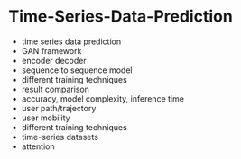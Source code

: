 # Time-Series-Data-Prediction                 
- time series data prediction                
- GAN framework             
- encoder decoder        
- sequence to sequence model  
- different training techniques  
- result comparison 
- accuracy, model complexity, inference time 
- user path/trajectory 
- user mobility 
- different training techniques 
- time-series datasets 
- attention 
  
